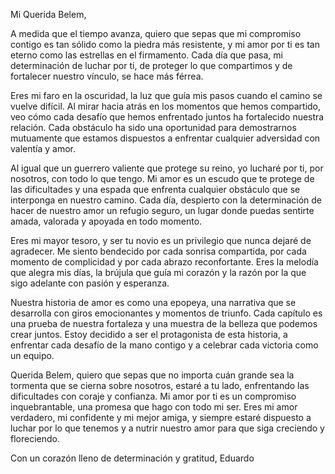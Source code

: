 Mi Querida Belem,

A medida que el tiempo avanza, quiero que sepas que mi compromiso contigo es tan sólido como la piedra más resistente, y mi amor por ti es tan eterno como las estrellas en el firmamento. Cada día que pasa, mi determinación de luchar por ti, de proteger lo que compartimos y de fortalecer nuestro vínculo, se hace más férrea.

Eres mi faro en la oscuridad, la luz que guía mis pasos cuando el camino se vuelve difícil. Al mirar hacia atrás en los momentos que hemos compartido, veo cómo cada desafío que hemos enfrentado juntos ha fortalecido nuestra relación. Cada obstáculo ha sido una oportunidad para demostrarnos mutuamente que estamos dispuestos a enfrentar cualquier adversidad con valentía y amor.

Al igual que un guerrero valiente que protege su reino, yo lucharé por ti, por nosotros, con todo lo que tengo. Mi amor es un escudo que te protege de las dificultades y una espada que enfrenta cualquier obstáculo que se interponga en nuestro camino. Cada día, despierto con la determinación de hacer de nuestro amor un refugio seguro, un lugar donde puedas sentirte amada, valorada y apoyada en todo momento.

Eres mi mayor tesoro, y ser tu novio es un privilegio que nunca dejaré de agradecer. Me siento bendecido por cada sonrisa compartida, por cada momento de complicidad y por cada abrazo reconfortante. Eres la melodía que alegra mis días, la brújula que guía mi corazón y la razón por la que sigo adelante con pasión y esperanza.

Nuestra historia de amor es como una epopeya, una narrativa que se desarrolla con giros emocionantes y momentos de triunfo. Cada capítulo es una prueba de nuestra fortaleza y una muestra de la belleza que podemos crear juntos. Estoy decidido a ser el protagonista de esta historia, a enfrentar cada desafío de la mano contigo y a celebrar cada victoria como un equipo.

Querida Belem, quiero que sepas que no importa cuán grande sea la tormenta que se cierna sobre nosotros, estaré a tu lado, enfrentando las dificultades con coraje y confianza. Mi amor por ti es un compromiso inquebrantable, una promesa que hago con todo mi ser. Eres mi amor verdadero, mi confidente y mi mejor amiga, y siempre estaré dispuesto a luchar por lo que tenemos y a nutrir nuestro amor para que siga creciendo y floreciendo.

Con un corazón lleno de determinación y gratitud,
Eduardo
